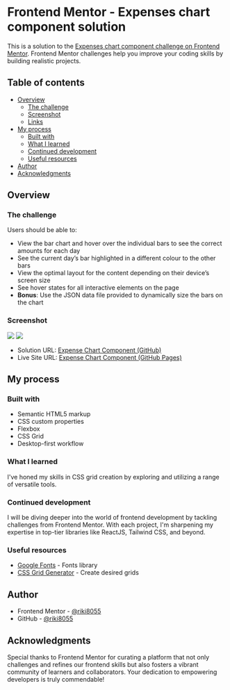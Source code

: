 # Frontend Mentor - Expenses chart component solution

This is a solution to the [Expenses chart component challenge on Frontend Mentor](https://www.frontendmentor.io/challenges/expenses-chart-component-e7yJBUdjwt). Frontend Mentor challenges help you improve your coding skills by building realistic projects.

## Table of contents

- [Overview](#overview)
  - [The challenge](#the-challenge)
  - [Screenshot](#screenshot)
  - [Links](#links)
- [My process](#my-process)
  - [Built with](#built-with)
  - [What I learned](#what-i-learned)
  - [Continued development](#continued-development)
  - [Useful resources](#useful-resources)
- [Author](#author)
- [Acknowledgments](#acknowledgments)

## Overview

### The challenge

Users should be able to:

- View the bar chart and hover over the individual bars to see the correct amounts for each day
- See the current day’s bar highlighted in a different colour to the other bars
- View the optimal layout for the content depending on their device’s screen size
- See hover states for all interactive elements on the page
- **Bonus**: Use the JSON data file provided to dynamically size the bars on the chart

### Screenshot

![](./screenshots/1.png)
![](./screenshots/2.gif)

- Solution URL: [Expense Chart Component (GitHub)](https://github.com/riki8055/Frontend-mentor-challenges/tree/main/Expenses%20Chart%20Component)
- Live Site URL: [Expense Chart Component (GitHub Pages)](https://riki8055.github.io/Frontend-mentor-challenges/Expenses%20Chart%20Component/src/)

## My process

### Built with

- Semantic HTML5 markup
- CSS custom properties
- Flexbox
- CSS Grid
- Desktop-first workflow

### What I learned

I've honed my skills in CSS grid creation by exploring and utilizing a range of versatile tools.

### Continued development

I will be diving deeper into the world of frontend development by tackling challenges from Frontend Mentor. With each project, I'm sharpening my expertise in top-tier libraries like ReactJS, Tailwind CSS, and beyond.

### Useful resources

- [Google Fonts](https://fonts.google.com/) - Fonts library
- [CSS Grid Generator](https://www.cssportal.com/css-grid-generator/) - Create desired grids

## Author

- Frontend Mentor - [@riki8055](https://www.frontendmentor.io/profile/riki8055)
- GitHub - [@riki8055](https://www.github.com/riki8055)

## Acknowledgments

Special thanks to Frontend Mentor for curating a platform that not only challenges and refines our frontend skills but also fosters a vibrant community of learners and collaborators. Your dedication to empowering developers is truly commendable!
